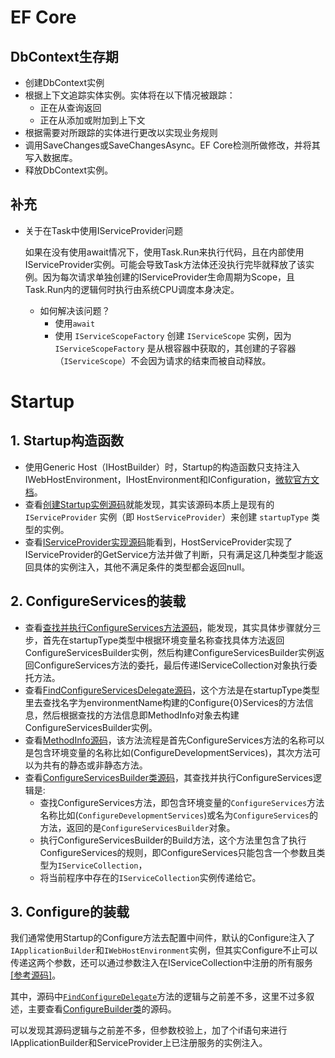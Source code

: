 # EF Core

## DbContext生存期

- 创建DbContext实例
- 根据上下文追踪实体实例。实体将在以下情况被跟踪：
  - 正在从查询返回
  - 正在从添加或附加到上下文
- 根据需要对所跟踪的实体进行更改以实现业务规则
- 调用SaveChanges或SaveChangesAsync。EF Core检测所做修改，并将其写入数据库。
- 释放DbContext实例。



## 补充

- 关于在Task中使用IServiceProvider问题

  ​	如果在没有使用await情况下，使用Task.Run来执行代码，且在内部使用IServiceProvider实例。可能会导致Task方法体还没执行完毕就释放了该实例。因为每次请求单独创建的IServiceProvider生命周期为Scope，且Task.Run内的逻辑何时执行由系统CPU调度本身决定。

  - 如何解决该问题？
    - 使用`await`
    - 使用 `IServiceScopeFactory` 创建 `IServiceScope` 实例，因为 `IServiceScopeFactory` 是从根容器中获取的，其创建的子容器（`IServiceScope`）不会因为请求的结束而被自动释放。

  



# Startup

## 1. Startup构造函数

- 使用Generic Host（IHostBuilder）时，Startup的构造函数只支持注入IWebHostEnvironment，IHostEnvironment和IConfiguration，[微软官方文档](https://learn.microsoft.com/en-us/aspnet/core/fundamentals/startup?view=aspnetcore-3.1#the-startup-class)。
- 查看[创建Startup实例源码](https://github.com/dotnet/aspnetcore/blob/v8.0.7/src/Hosting/Hosting/src/GenericHost/GenericWebHostBuilder.cs#L235)就能发现，其实该源码本质上是现有的 `IServiceProvider` 实例（即 `HostServiceProvider`）来创建 `startupType` 类型的实例。
- 查看[IServiceProvider实现源码](https://github.com/dotnet/aspnetcore/blob/v8.0.7/src/Hosting/Hosting/src/GenericHost/GenericWebHostBuilder.cs#L360)能看到，HostServiceProvider实现了IServiceProvider的GetService方法并做了判断，只有满足这几种类型才能返回具体的实例注入，其他不满足条件的类型都会返回null。

## 2. ConfigureServices的装载

- 查看[查找并执行ConfigureServices方法源码](https://github.com/dotnet/aspnetcore/blob/v8.0.7/src/Hosting/Hosting/src/GenericHost/GenericWebHostBuilder.cs#L239)，能发现，其实具体步骤就分三步，首先在startupType类型中根据环境变量名称查找具体方法返回ConfigureServicesBuilder实例，然后构建ConfigureServicesBuilder实例返回ConfigureServices方法的委托，最后传递IServiceCollection对象执行委托方法。
- 查看[FindConfigureServicesDelegate源码](https://github.com/dotnet/aspnetcore/blob/v8.0.7/src/Hosting/Hosting/src/Internal/StartupLoader.cs#L311C46-L311C75)，这个方法是在startupType类型里去查找名字为environmentName构建的Configure{0}Services的方法信息，然后根据查找的方法信息即MethodInfo对象去构建ConfigureServicesBuilder实例。
- 查看[MethodInfo源码](https://github.com/dotnet/aspnetcore/blob/v8.0.7/src/Hosting/Hosting/src/Internal/StartupLoader.cs#L318C32-L318C42)，该方法流程是首先ConfigureServices方法的名称可以是包含环境变量的名称比如(ConfigureDevelopmentServices)，其次方法可以为共有的静态或非静态方法。
- 查看[ConfigureServicesBuilder类源码](https://github.com/dotnet/aspnetcore/blob/v8.0.7/src/Hosting/Hosting/src/Internal/ConfigureServicesBuilder.cs)，其查找并执行ConfigureServices逻辑是:
  - 查找ConfigureServices方法，即包含环境变量的`ConfigureServices`方法名称比如(`ConfigureDevelopmentServices`)或名为`ConfigureServices`的方法，返回的是`ConfigureServicesBuilder`对象。
  - 执行ConfigureServicesBuilder的Build方法，这个方法里包含了执行ConfigureServices的规则，即ConfigureServices只能包含一个参数且类型为`IServiceCollection`，
  - 将当前程序中存在的`IServiceCollection`实例传递给它。


## 3. Configure的装载

我们通常使用Startup的Configure方法去配置中间件，默认的Configure注入了`IApplicationBuilder`和`IWebHostEnvironment`实例，但其实Configure不止可以传递这两个参数，还可以通过参数注入在IServiceCollection中注册的所有服务 [[参考源码]](https://github.com/dotnet/aspnetcore/blob/v8.0.7/src/Hosting/Hosting/src/GenericHost/GenericWebHostBuilder.cs#L256)。

其中，源码中[`FindConfigureDelegate`](https://github.com/dotnet/aspnetcore/blob/v8.0.7/src/Hosting/Hosting/src/Internal/StartupLoader.cs#L294)方法的逻辑与之前差不多，这里不过多叙述，主要查看[ConfigureBuilder类](https://github.com/dotnet/aspnetcore/blob/v8.0.7/src/Hosting/Hosting/src/Internal/ConfigureBuilder.cs)的源码。

可以发现其源码逻辑与之前差不多，但参数校验上，加了个if语句来进行IApplicationBuilder和ServiceProvider上已注册服务的实例注入。

